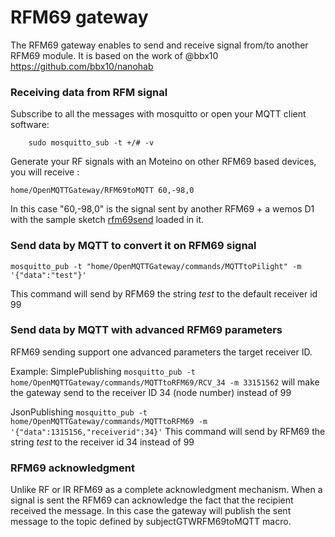 # RFM69 gateway

The RFM69 gateway enables to send and receive signal from/to another RFM69 module. It is based on the work of @bbx10 https://github.com/bbx10/nanohab

### Receiving data from RFM signal

Subscribe to all the messages with mosquitto or open your MQTT client software:

`    sudo mosquitto_sub -t +/# -v`

Generate your RF signals with an Moteino on other RFM69 based devices, you will receive :

`home/OpenMQTTGateway/RFM69toMQTT 60,-98,0`

In this case "60,-98,0" is the signal sent by another RFM69 + a wemos D1 with the sample sketch [rfm69send](https://github.com/1technophile/rfm69send/blob/master/rfm69send.ino) loaded in it.

### Send data by MQTT to convert it on RFM69 signal 
`mosquitto_pub -t "home/OpenMQTTGateway/commands/MQTTtoPilight" -m '{"data":"test"}'`

This command will send by RFM69 the string *test* to the default receiver id 99

### Send data by MQTT with advanced RFM69 parameters

RFM69 sending support one advanced parameters the target receiver ID.

Example:
SimplePublishing
`mosquitto_pub -t home/OpenMQTTGateway/commands/MQTTtoRFM69/RCV_34 -m 33151562`
will make the gateway send to the receiver ID 34 (node number) instead of 99

JsonPublishing
`mosquitto_pub -t home/OpenMQTTGateway/commands/MQTTtoRFM69 -m '{"data":1315156,"receiverid":34}'`
This command will send by RFM69 the string *test* to the receiver id 34 instead of 99

### RFM69 acknowledgment
Unlike RF or IR RFM69 as a complete acknowledgment mechanism. When a signal is sent the RFM69 can acknowledge the fact that the recipient received the message.
In this case the gateway will publish the sent message to the topic defined by subjectGTWRFM69toMQTT macro.
